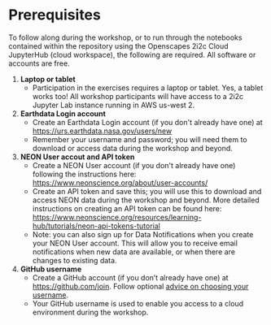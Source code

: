 # Prerequisites

To follow along during the workshop, or to run through the notebooks contained within the repository using the Openscapes 2i2c Cloud JupyterHub (cloud workspace), the following are required. All software or accounts are free.

1. **Laptop or tablet**
    - Participation in the exercises requires a laptop or tablet. Yes, a tablet works too! All workshop participants will have access to a 2i2c Jupyter Lab instance running in AWS us-west 2.  
2. **Earthdata Login account**  
    - Create an Earthdata Login account (if you don't already have one) at <https://urs.earthdata.nasa.gov/users/new>
    - Remember your username and password; you will need them to download or access data during the workshop and beyond.
3. **NEON User accout and API token**
    - Create a NEON User account (if you don't already have one) following the instructions here: <https://www.neonscience.org/about/user-accounts/>
    - Create an API token and save this; you will use this to download and access NEON data during the workshop and beyond. More detailed instructions on creating an API token can be found here: <https://www.neonscience.org/resources/learning-hub/tutorials/neon-api-tokens-tutorial>
    - Note: you can also sign up for Data Notifications when you create your NEON User account. This will allow you to receive email notifications when new data are available, or when there are changes to existing data.
4. **GitHub username**
    - Create a GitHub account (if you don’t already have one) at <https://github.com/join>. Follow optional [advice on choosing your username](https://happygitwithr.com/github-acct.html).
    - Your GitHub username is used to enable you access to a cloud environment during the workshop.

